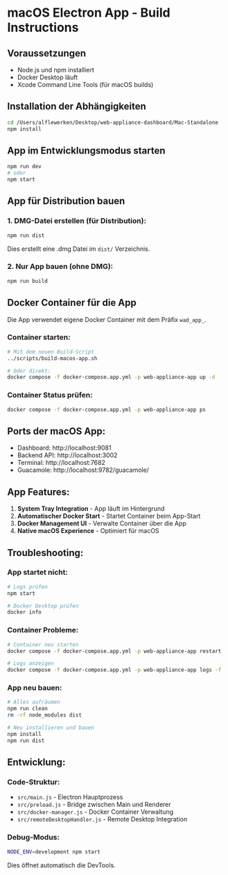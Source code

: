 # macOS Electron App - Build Instructions

## Voraussetzungen
- Node.js und npm installiert
- Docker Desktop läuft
- Xcode Command Line Tools (für macOS builds)

## Installation der Abhängigkeiten
```bash
cd /Users/alflewerken/Desktop/web-appliance-dashboard/Mac-Standalone
npm install
```

## App im Entwicklungsmodus starten
```bash
npm run dev
# oder
npm start
```

## App für Distribution bauen

### 1. DMG-Datei erstellen (für Distribution):
```bash
npm run dist
```
Dies erstellt eine .dmg Datei im `dist/` Verzeichnis.

### 2. Nur App bauen (ohne DMG):
```bash
npm run build
```

## Docker Container für die App

Die App verwendet eigene Docker Container mit dem Präfix `wad_app_`.

### Container starten:
```bash
# Mit dem neuen Build-Script
../scripts/build-macos-app.sh

# Oder direkt:
docker compose -f docker-compose.app.yml -p web-appliance-app up -d
```

### Container Status prüfen:
```bash
docker compose -f docker-compose.app.yml -p web-appliance-app ps
```

## Ports der macOS App:
- Dashboard: http://localhost:9081
- Backend API: http://localhost:3002  
- Terminal: http://localhost:7682
- Guacamole: http://localhost:9782/guacamole/

## App Features:
1. **System Tray Integration** - App läuft im Hintergrund
2. **Automatischer Docker Start** - Startet Container beim App-Start
3. **Docker Management UI** - Verwalte Container über die App
4. **Native macOS Experience** - Optimiert für macOS

## Troubleshooting:

### App startet nicht:
```bash
# Logs prüfen
npm start

# Docker Desktop prüfen
docker info
```

### Container Probleme:
```bash
# Container neu starten
docker compose -f docker-compose.app.yml -p web-appliance-app restart

# Logs anzeigen
docker compose -f docker-compose.app.yml -p web-appliance-app logs -f
```

### App neu bauen:
```bash
# Alles aufräumen
npm run clean
rm -rf node_modules dist

# Neu installieren und bauen
npm install
npm run dist
```

## Entwicklung:

### Code-Struktur:
- `src/main.js` - Electron Hauptprozess
- `src/preload.js` - Bridge zwischen Main und Renderer
- `src/docker-manager.js` - Docker Container Verwaltung
- `src/remoteDesktopHandler.js` - Remote Desktop Integration

### Debug-Modus:
```bash
NODE_ENV=development npm start
```

Dies öffnet automatisch die DevTools.
